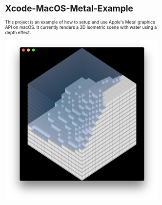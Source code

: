 # Xcode-MacOS-Metal-Example

This project is an example of how to setup and use Apple's Metal graphics API on macOS.
It currently renders a 3D Isometric scene with water using a depth effect.

<p align="center">
	<img src="Screenshot.png" alt="iOS App Image" width="500px" style="width: 500px;"/>
</p>